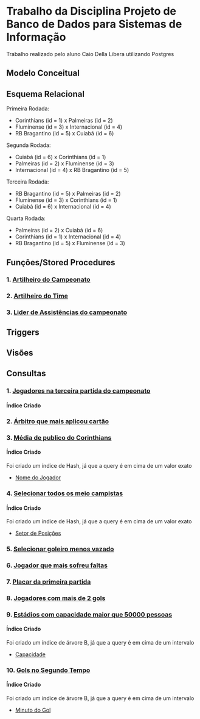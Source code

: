 # Trabalho da Disciplina Projeto de Banco de Dados para Sistemas de Informação

Trabalho realizado pelo aluno Caio Della Libera utilizando Postgres

## Modelo Conceitual

## Esquema Relacional

Primeira Rodada:
- Corinthians (id = 1) x Palmeiras (id = 2)
- Fluminense (id = 3) x Internacional (id = 4)
- RB Bragantino (id = 5) x Cuiabá (id = 6)

Segunda Rodada:
- Cuiabá (id = 6) x Corinthians (id = 1)
- Palmeiras (id = 2) x Fluminense (id = 3)
- Internacional (id = 4) x RB Bragantino (id = 5)

Terceira Rodada:
- RB Bragantino (id = 5) x Palmeiras (id = 2)
- Fluminense (id = 3) x Corinthians (id = 1)
- Cuiabá (id = 6) x Internacional (id = 4)

Quarta Rodada:
- Palmeiras (id = 2) x Cuiabá (id = 6)
- Corinthians (id = 1) x Internacional (id = 4)
- RB Bragantino (id = 5) x Fluminense (id = 3)

## Funções/Stored Procedures

### 1. [Artilheiro do Campeonato](https://github.com/dlcaio/trabalho-bd2/blob/main/sql/create/functions/artilheiro_campeonato.sql)

### 2. [Artilheiro do Time](https://github.com/dlcaio/trabalho-bd2/blob/main/sql/create/functions/artilheiro_time.sql)

### 3. [Lider de Assistências do campeonato](https://github.com/dlcaio/trabalho-bd2/blob/main/sql/create/functions/lider_assistencias_campeonato.sql)

## Triggers

## Visões

## Consultas

### 1. [Jogadores na terceira partida do campeonato](https://github.com/dlcaio/trabalho-bd2/blob/main/sql/queries/1.sql)

#### Índice Criado

### 2. [Árbitro que mais aplicou cartão](https://github.com/dlcaio/trabalho-bd2/blob/main/sql/queries/2.sql)

### 3. [Média de publico do Corinthians](https://github.com/dlcaio/trabalho-bd2/blob/main/sql/queries/3.sql)

#### Índice Criado

Foi criado um índice de Hash, já que a query é em cima de um valor exato

- [Nome do Jogador](https://github.com/dlcaio/trabalho-bd2/blob/main/sql/create/indexes/nome_clube.sql)

### 4. [Selecionar todos os meio campistas](https://github.com/dlcaio/trabalho-bd2/blob/main/sql/queries/4.sql)

#### Índice Criado

Foi criado um índice de Hash, já que a query é em cima de um valor exato

- [Setor de Posições](https://github.com/dlcaio/trabalho-bd2/blob/main/sql/create/indexes/setor_posicao.sql)

### 5. [Selecionar goleiro menos vazado](https://github.com/dlcaio/trabalho-bd2/blob/main/sql/queries/5.sql)

### 6. [Jogador que mais sofreu faltas](https://github.com/dlcaio/trabalho-bd2/blob/main/sql/queries/6.sql)

### 7. [Placar da primeira partida](https://github.com/dlcaio/trabalho-bd2/blob/main/sql/queries/7.sql)

### 8. [Jogadores com mais de 2 gols](https://github.com/dlcaio/trabalho-bd2/blob/main/sql/queries/8.sql)

### 9. [Estádios com capacidade maior que 50000 pessoas](https://github.com/dlcaio/trabalho-bd2/blob/main/sql/queries/9.sql)

#### Índice Criado

Foi criado um índice de árvore B, já que a query é em cima de um intervalo

- [Capacidade](https://github.com/dlcaio/trabalho-bd2/blob/main/sql/create/indexes/capacidade.sql)

### 10. [Gols no Segundo Tempo](https://github.com/dlcaio/trabalho-bd2/blob/main/sql/queries/10.sql)

#### Índice Criado

Foi criado um índice de árvore B, já que a query é em cima de um intervalo

- [Minuto do Gol](https://github.com/dlcaio/trabalho-bd2/blob/main/sql/create/indexes/capacidade.sql)

